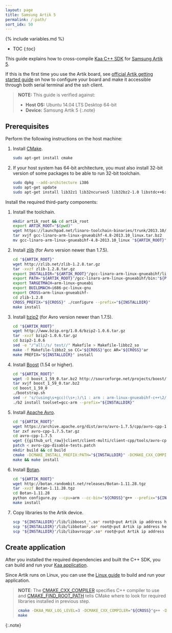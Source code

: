 ```yaml
---
layout: page
title: Samsung Artik 5
permalink: /:path/
sort_idx: 50
---
```


{% include variables.md %}

* TOC
{:toc}

This guide explains how to cross-compile [Kaa C++ SDK]({{root_url}}Glossary/#kaa-sdk-type) for [Samsung Artik 5](https://www.artik.io/modules/artik-520/).

If this is the first time you use the Artik board, see [official Artik getting started guide](https://developer.artik.io/documentation/getting-started-beta/) on how to configure your board and make it accessible through both serial terminal and the ssh client.

>**NOTE:** This guide is verified against:
>
> * **Host OS:** Ubuntu 14.04 LTS Desktop 64-bit
> * **Device:** Samsung Artik 5
{:.note}

## Prerequisites

Perform the following instructions on the host machine:

1. Install [CMake](https://cmake.org/).

   ```bash
   sudo apt-get install cmake
   ```

2. If your host system has 64-bit architecture, you must also install 32-bit version of some packages to be able to run 32-bit toolchain.

   ```bash
   sudo dpkg --add-architecture i386
   sudo apt-get update
   sudo apt-get install lib32z1 lib32ncurses5 lib32bz2-1.0 libstdc++6:i386
   ```

Install the required third-party components:

1. Install the toolchain.

   ```bash
   mkdir artik_root && cd artik_root
   export ARTIK_ROOT="$(pwd)"
   wget https://launchpad.net/linaro-toolchain-binaries/trunk/2013.10/+download/gcc-linaro-arm-linux-gnueabihf-4.8-2013.10_linux.tar.bz2
   tar xvjf gcc-linaro-arm-linux-gnueabihf-4.8-2013.10_linux.tar.bz2
   mv gcc-linaro-arm-linux-gnueabihf-4.8-2013.10_linux "${ARTIK_ROOT}"/gcc-linaro-arm-linux-gnueabihf
   ```

2. Install [zlib](http://www.zlib.net/) (for Avro version newer than 1.7.5).

   ```bash
   cd "${ARTIK_ROOT}"
   wget http://zlib.net/zlib-1.2.8.tar.gz
   tar -xvzf zlib-1.2.8.tar.gz
   export INSTALLDIR="${ARTIK_ROOT}"/gcc-linaro-arm-linux-gnueabihf/libc/usr
   export PATH="${ARTIK_ROOT}"/gcc-linaro-arm-linux-gnueabihf/bin:"${PATH}"
   export TARGETMACH=arm-linux-gnueabi
   export BUILDMACH=i686-pc-linux-gnu
   export CROSS=arm-linux-gnueabihf-
   cd zlib-1.2.8
   CROSS_PREFIX="${CROSS}" ./configure --prefix="${INSTALLDIR}"
   make install
   ```

3. Install [bzip2](http://www.bzip.org/) (for Avro version newer than 1.7.5).

   ```bash
   cd "${ARTIK_ROOT}"
   wget http://www.bzip.org/1.0.6/bzip2-1.0.6.tar.gz
   tar -xvzf bzip2-1.0.6.tar.gz
   cd bzip2-1.0.6
   sed -e "/^all:/s/ test//" Makefile > Makefile-libbz2_so
   make -f Makefile-libbz2_so CC="${CROSS}"gcc AR="${CROSS}"ar
   make PREFIX="${INSTALLDIR}" install
   ```

4. Install [Boost](http://www.boost.org/users/download/) (1.54 or higher).

   ```bash
   cd "${ARTIK_ROOT}"
   wget -O boost_1_59_0.tar.bz2 http://sourceforge.net/projects/boost/files/boost/1.59.0/boost_1_59_0.tar.bz2/download
   tar xvjf boost_1_59_0.tar.bz2
   cd boost_1_59_0
   ./bootstrap.sh
   sed -r 's/(using\s+gcc)(\s+;)/\1 : arm : arm-linux-gnueabihf-c++\2/g' -i project-config.jam
   ./b2 install toolset=gcc-arm --prefix="${INSTALLDIR}"
   ```

5. Install [Apache Avro](https://avro.apache.org/).

   ```bash
   cd "${ARTIK_ROOT}"
   wget https://archive.apache.org/dist/avro/avro-1.7.5/cpp/avro-cpp-1.7.5.tar.gz
   tar zxf avro-cpp-1.7.5.tar.gz
   cd avro-cpp-1.7.5
   wget {{github_url_raw}}client/client-multi/client-cpp/tools/avro-cpp-disable-tests.patch
   patch < avro-cpp-disable-tests.patch
   mkdir build && cd build
   cmake -DCMAKE_INSTALL_PREFIX:PATH="${INSTALLDIR}" -DCMAKE_CXX_COMPILER="${CROSS}"g++ -DCMAKE_FIND_ROOT_PATH="${INSTALLDIR}" ..
   make && make install
   ```

6. Install [Botan](https://botan.randombit.net/).

   ```bash
   cd "${ARTIK_ROOT}"
   wget http://botan.randombit.net/releases/Botan-1.11.28.tgz
   tar -xvzf Botan-1.11.28.tgz
   cd Botan-1.11.28
   python configure.py --cpu=arm --cc-bin="${CROSS}"g++ --prefix="${INSTALLDIR}"
   make install
   ```

7. Copy libraries to the Artik device.

   ```bash
   scp "${INSTALLDIR}"/lib/libboost_*.so* root@<put Artik ip address here>:/usr/lib
   scp "${INSTALLDIR}"/lib/libbotan*.so* root@<put Artik ip address here>:/usr/lib
   scp "${INSTALLDIR}"/lib/libavrocpp*.so* root@<put Artik ip address here>:/usr/lib
   ```

## Create application

After you installed the required dependencies and built the C++ SDK, you can build and run your [Kaa application]({{root_url}}Glossary/#kaa-application).

Since Artik runs on Linux, you can use the [Linux guide]({{root_url}}Programming-guide/Using-Kaa-endpoint-SDKs/C++/SDK-Linux/#build-kaa-application) to build and run your application.

>**NOTE**: The [CMAKE_CXX_COMPILER](https://cmake.org/cmake/help/v3.0/variable/CMAKE_LANG_COMPILER.html) specifies C++ compiler to use and [CMAKE_FIND_ROOT_PATH](https://cmake.org/cmake/help/v3.0/variable/CMAKE_FIND_ROOT_PATH.html) tells CMake where to look for required libraries installed in previous step.
>
>```bash
>cmake -DKAA_MAX_LOG_LEVEL=3 -DCMAKE_CXX_COMPILER="${CROSS}"g++ -DCMAKE_FIND_ROOT_PATH="${INSTALLDIR}" ..
>make
>```
{:.note}